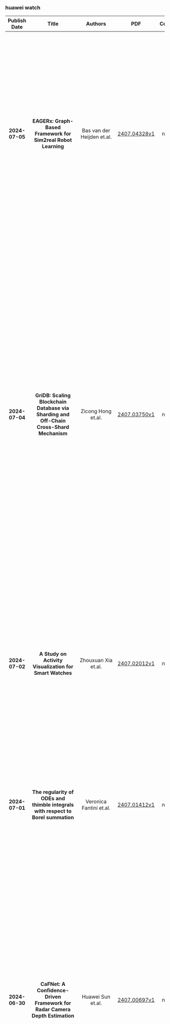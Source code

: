 
### huawei watch
|Publish Date|Title|Authors|PDF|Code|Abstract|
| :---: | :---: | :---: | :---: | :---: | :---: |
|**2024-07-05**|**EAGERx: Graph-Based Framework for Sim2real Robot Learning**|Bas van der Heijden et.al.|[2407.04328v1](http://arxiv.org/abs/2407.04328v1)|null|Sim2real, that is, the transfer of learned control policies from simulation to real world, is an area of growing interest in robotics due to its potential to efficiently handle complex tasks. The sim2real approach faces challenges due to mismatches between simulation and reality. These discrepancies arise from inaccuracies in modeling physical phenomena and asynchronous control, among other factors. To this end, we introduce EAGERx, a framework with a unified software pipeline for both real and simulated robot learning. It can support various simulators and aids in integrating state, action and time-scale abstractions to facilitate learning. EAGERx's integrated delay simulation, domain randomization features, and proposed synchronization algorithm contribute to narrowing the sim2real gap. We demonstrate (in the context of robot learning and beyond) the efficacy of EAGERx in accommodating diverse robotic systems and maintaining consistent simulation behavior. EAGERx is open source and its code is available at https://eagerx.readthedocs.io.|
|**2024-07-04**|**GriDB: Scaling Blockchain Database via Sharding and Off-Chain Cross-Shard Mechanism**|Zicong Hong et.al.|[2407.03750v1](http://arxiv.org/abs/2407.03750v1)|null|Blockchain databases have attracted widespread attention but suffer from poor scalability due to underlying non-scalable blockchains. While blockchain sharding is necessary for a scalable blockchain database, it poses a new challenge named on-chain cross-shard database services. Each cross-shard database service (e.g., cross-shard queries or inter-shard load balancing) involves massive cross-shard data exchanges, while the existing cross-shard mechanisms need to process each cross-shard data exchange via the consensus of all nodes in the related shards (i.e., on-chain) to resist a Byzantine environment of blockchain, which eliminates sharding benefits. To tackle the challenge, this paper presents GriDB, the first scalable blockchain database, by designing a novel off-chain cross-shard mechanism for efficient cross-shard database services. Borrowing the idea of off-chain payments, GriDB delegates massive cross-shard data exchange to a few nodes, each of which is randomly picked from a different shard. Considering the Byzantine environment, the untrusted delegates cooperate to generate succinct proof for cross-shard data exchanges, while the consensus is only responsible for the low-cost proof verification. However, different from payments, the database services' verification has more requirements (e.g., completeness, correctness, freshness, and availability); thus, we introduce several new authenticated data structures (ADS). Particularly, we utilize consensus to extend the threat model and reduce the complexity of traditional accumulator-based ADS for verifiable cross-shard queries with a rich set of relational operators. Moreover, we study the necessity of inter-shard load balancing for a scalable blockchain database and design an off-chain and live approach for both efficiency and availability during balancing.|
|**2024-07-02**|**A Study on Activity Visualization for Smart Watches**|Zhouxuan Xia et.al.|[2407.02012v1](http://arxiv.org/abs/2407.02012v1)|null|This paper investigates the use of visualization to display activity data on smartwatches by surveying the data visual presentations proposed by 80 smartwatch models currently available on the Chinese e-commerce platform JD.com and, later, surveying the preferences of 41 users concerning these visualizations. The results show that despite radial bar charts are the most popular visualization for activity data on smartwatches, the users' preferences might be influenced by their familiarity with these charts. These findings from this survey will be valuable for designers, developers, and researchers who are interested in creating innovative and effective solutions for activity visualization on smartwatches.|
|**2024-07-01**|**The regularity of ODEs and thimble integrals with respect to Borel summation**|Veronica Fantini et.al.|[2407.01412v1](http://arxiv.org/abs/2407.01412v1)|null|Through Borel summation, one can often reconstruct an analytic solution of a problem from its asymptotic expansion. We view the effectiveness of Borel summation as a regularity property of the solution, and we show that the solutions of certain differential equation and integration problems are regular in this sense. By taking a geometric perspective on the Laplace and Borel transforms, we also clarify why "Borel regular" solutions are associated with special points on the Borel plane. The particular classes of problems we look at are level 1 ODEs and exponential period integrals over one dimensional Lefschetz thimbles. To expand the variety of examples available in the literature, we treat various examples of these problems in detail.|
|**2024-06-30**|**CaFNet: A Confidence-Driven Framework for Radar Camera Depth Estimation**|Huawei Sun et.al.|[2407.00697v1](http://arxiv.org/abs/2407.00697v1)|null|Depth estimation is critical in autonomous driving for interpreting 3D scenes accurately. Recently, radar-camera depth estimation has become of sufficient interest due to the robustness and low-cost properties of radar. Thus, this paper introduces a two-stage, end-to-end trainable Confidence-aware Fusion Net (CaFNet) for dense depth estimation, combining RGB imagery with sparse and noisy radar point cloud data. The first stage addresses radar-specific challenges, such as ambiguous elevation and noisy measurements, by predicting a radar confidence map and a preliminary coarse depth map. A novel approach is presented for generating the ground truth for the confidence map, which involves associating each radar point with its corresponding object to identify potential projection surfaces. These maps, together with the initial radar input, are processed by a second encoder. For the final depth estimation, we innovate a confidence-aware gated fusion mechanism to integrate radar and image features effectively, thereby enhancing the reliability of the depth map by filtering out radar noise. Our methodology, evaluated on the nuScenes dataset, demonstrates superior performance, improving upon the current leading model by 3.2% in Mean Absolute Error (MAE) and 2.7% in Root Mean Square Error (RMSE).|
|**2024-06-30**|**Instruct-IPT: All-in-One Image Processing Transformer via Weight Modulation**|Yuchuan Tian et.al.|[2407.00676v1](http://arxiv.org/abs/2407.00676v1)|[link](https://github.com/huawei-noah/Pretrained-IPT)|Due to the unaffordable size and intensive computation costs of low-level vision models, All-in-One models that are designed to address a handful of low-level vision tasks simultaneously have been popular. However, existing All-in-One models are limited in terms of the range of tasks and performance. To overcome these limitations, we propose Instruct-IPT -- an All-in-One Image Processing Transformer that could effectively address manifold image restoration tasks with large inter-task gaps, such as denoising, deblurring, deraining, dehazing, and desnowing. Rather than popular feature adaptation methods, we propose weight modulation that adapts weights to specific tasks. Firstly, we figure out task-sensitive weights via a toy experiment and introduce task-specific biases on top of them. Secondly, we conduct rank analysis for a good compression strategy and perform low-rank decomposition on the biases. Thirdly, we propose synchronous training that updates the task-general backbone model and the task-specific biases simultaneously. In this way, the model is instructed to learn general and task-specific knowledge. Via our simple yet effective method that instructs the IPT to be task experts, Instruct-IPT could better cooperate between tasks with distinct characteristics at humble costs. Further, we propose to maneuver Instruct-IPT with text instructions for better user interfaces. We have conducted experiments on Instruct-IPT to demonstrate the effectiveness of our method on manifold tasks, and we have effectively extended our method to diffusion denoisers as well. The code is available at https://github.com/huawei-noah/Pretrained-IPT.|
|**2024-06-29**|**A slightly oblate dark matter halo revealed by a retrograde precessing Galactic disk warp**|Yang Huang et.al.|[2407.00319v1](http://arxiv.org/abs/2407.00319v1)|null|The shape of the dark matter (DM) halo is key to understanding the hierarchical formation of the Galaxy. Despite extensive efforts in recent decades, however, its shape remains a matter of debate, with suggestions ranging from strongly oblate to prolate. Here, we present a new constraint on its present shape by directly measuring the evolution of the Galactic disk warp with time, as traced by accurate distance estimates and precise age determinations for about 2,600 classical Cepheids. We show that the Galactic warp is mildly precessing in a retrograde direction at a rate of $\omega = -2.1 \pm 0.5 ({\rm statistical}) \pm 0.6 ({\rm systematic})$ km s$^{-1}$ kpc$^{-1}$ for the outer disk over the Galactocentric radius [$7.5, 25$] kpc, decreasing with radius. This constrains the shape of the DM halo to be slightly oblate with a flattening (minor axis to major axis ratio) in the range $0.84 \le q_{\Phi} \le 0.96$. Given the young nature of the disk warp traced by Cepheids (less than 200 Myr), our approach directly measures the shape of the present-day DM halo. This measurement, combined with other measurements from older tracers, could provide vital constraints on the evolution of the DM halo and the assembly history of the Galaxy.|
|**2024-06-28**|**Modeling and LQR Control of Insect Sized Flapping Wing Robot**|Daksh Dhingra et.al.|[2406.20061v1](http://arxiv.org/abs/2406.20061v1)|null|Flying insects can perform rapid, sophisticated maneuvers like backflips, sharp banked turns, and in-flight collision recovery. To emulate these in aerial robots weighing less than a gram, known as flying insect robots (FIRs), a fast and responsive control system is essential. To date, these have largely been, at their core, elaborations of proportional-integral-derivative (PID)-type feedback control. Without exception, their gains have been painstakingly tuned by hand. Aggressive maneuvers have further required task-specific tuning. Optimal control has the potential to mitigate these issues, but has to date only been demonstrated using approxiate models and receding horizon controllers (RHC) that are too computationally demanding to be carried out onboard the robot. Here we used a more accurate stroke-averaged model of forces and torques to implement the first demonstration of optimal control on an FIR that is computationally efficient enough to be performed by a microprocessor carried onboard. We took force and torque measurements from a 150 mg FIR, the UW Robofly, using a custom-built sensitive force-torque sensor, and validated them using motion capture data in free flight. We demonstrated stable hovering (RMS error of about 4 cm) and trajectory tracking maneuvers at translational velocities up to 25 cm/s using an optimal linear quadratic regulator (LQR). These results were enabled by a more accurate model and lay the foundation for future work that uses our improved model and optimal controller in conjunction with recent advances in low-power receding horizon control to perform accurate aggressive maneuvers without iterative, task-specific tuning.|
|**2024-06-28**|**ROS-LLM: A ROS framework for embodied AI with task feedback and structured reasoning**|Christopher E. Mower et.al.|[2406.19741v2](http://arxiv.org/abs/2406.19741v2)|[link](https://github.com/huawei-noah/hebo)|We present a framework for intuitive robot programming by non-experts, leveraging natural language prompts and contextual information from the Robot Operating System (ROS). Our system integrates large language models (LLMs), enabling non-experts to articulate task requirements to the system through a chat interface. Key features of the framework include: integration of ROS with an AI agent connected to a plethora of open-source and commercial LLMs, automatic extraction of a behavior from the LLM output and execution of ROS actions/services, support for three behavior modes (sequence, behavior tree, state machine), imitation learning for adding new robot actions to the library of possible actions, and LLM reflection via human and environment feedback. Extensive experiments validate the framework, showcasing robustness, scalability, and versatility in diverse scenarios, including long-horizon tasks, tabletop rearrangements, and remote supervisory control. To facilitate the adoption of our framework and support the reproduction of our results, we have made our code open-source. You can access it at: https://github.com/huawei-noah/HEBO/tree/master/ROSLLM.|
|**2024-06-27**|**PhysioLLM: Supporting Personalized Health Insights with Wearables and Large Language Models**|Cathy Mengying Fang et.al.|[2406.19283v1](http://arxiv.org/abs/2406.19283v1)|null|We present PhysioLLM, an interactive system that leverages large language models (LLMs) to provide personalized health understanding and exploration by integrating physiological data from wearables with contextual information. Unlike commercial health apps for wearables, our system offers a comprehensive statistical analysis component that discovers correlations and trends in user data, allowing users to ask questions in natural language and receive generated personalized insights, and guides them to develop actionable goals. As a case study, we focus on improving sleep quality, given its measurability through physiological data and its importance to general well-being. Through a user study with 24 Fitbit watch users, we demonstrate that PhysioLLM outperforms both the Fitbit App alone and a generic LLM chatbot in facilitating a deeper, personalized understanding of health data and supporting actionable steps toward personal health goals.|
|**2024-06-26**|**EHR-Based Mobile and Web Platform for Chronic Disease Risk Prediction Using Large Language Multimodal Models**|Chun-Chieh Liao et.al.|[2406.18087v1](http://arxiv.org/abs/2406.18087v1)|null|Traditional diagnosis of chronic diseases involves in-person consultations with physicians to identify the disease. However, there is a lack of research focused on predicting and developing application systems using clinical notes and blood test values. We collected five years of Electronic Health Records (EHRs) from Taiwan's hospital database between 2017 and 2021 as an AI database. Furthermore, we developed an EHR-based chronic disease prediction platform utilizing Large Language Multimodal Models (LLMMs), successfully integrating with frontend web and mobile applications for prediction. This prediction platform can also connect to the hospital's backend database, providing physicians with real-time risk assessment diagnostics. The demonstration link can be found at https://www.youtube.com/watch?v=oqmL9DEDFgA.|
|**2024-06-24**|**StableNormal: Reducing Diffusion Variance for Stable and Sharp Normal**|Chongjie Ye et.al.|[2406.16864v1](http://arxiv.org/abs/2406.16864v1)|null|This work addresses the challenge of high-quality surface normal estimation from monocular colored inputs (i.e., images and videos), a field which has recently been revolutionized by repurposing diffusion priors. However, previous attempts still struggle with stochastic inference, conflicting with the deterministic nature of the Image2Normal task, and costly ensembling step, which slows down the estimation process. Our method, StableNormal, mitigates the stochasticity of the diffusion process by reducing inference variance, thus producing "Stable-and-Sharp" normal estimates without any additional ensembling process. StableNormal works robustly under challenging imaging conditions, such as extreme lighting, blurring, and low quality. It is also robust against transparent and reflective surfaces, as well as cluttered scenes with numerous objects. Specifically, StableNormal employs a coarse-to-fine strategy, which starts with a one-step normal estimator (YOSO) to derive an initial normal guess, that is relatively coarse but reliable, then followed by a semantic-guided refinement process (SG-DRN) that refines the normals to recover geometric details. The effectiveness of StableNormal is demonstrated through competitive performance in standard datasets such as DIODE-indoor, iBims, ScannetV2 and NYUv2, and also in various downstream tasks, such as surface reconstruction and normal enhancement. These results evidence that StableNormal retains both the "stability" and "sharpness" for accurate normal estimation. StableNormal represents a baby attempt to repurpose diffusion priors for deterministic estimation. To democratize this, code and models have been publicly available in hf.co/Stable-X|
|**2024-06-24**|**AI for Equitable Tennis Training: Leveraging AI for Equitable and Accurate Classification of Tennis Skill Levels and Training Phases**|Gyanna Gao et.al.|[2406.16987v1](http://arxiv.org/abs/2406.16987v1)|null|Numerous studies have demonstrated the manifold benefits of tennis, such as increasing overall physical and mental health. Unfortunately, many children and youth from low-income families are unable to engage in this sport mainly due to financial constraints such as private lesson expenses as well as logistical concerns to and back from such lessons and clinics. While several tennis self-training systems exist, they are often tailored for professionals and are prohibitively expensive. The present study aims to classify tennis players' skill levels and classify tennis strokes into phases characterized by motion attributes for a future development of an AI-based tennis self-training model for affordable and convenient applications running on devices used in daily life such as an iPhone or an Apple Watch for tennis skill improvement. We collected motion data, including Motion Yaw, Roll and Pitch from inertial measurement units (IMUs) worn by participating junior tennis players. For this pilot study, data from twelve participants were processed using Support Vector Machine (SVM) algorithms. The SVM models demonstrated an overall accuracy of 77% in classifying players as beginners or intermediates, with low rates of false positives and false negatives, effectively distinguishing skill levels. Additionally, the tennis swings were successfully classified into five phases based on the collected motion data. These findings indicate that SVM-based classification can be a reliable foundation for developing an equitable and accessible AI-driven tennis training system.|
|**2024-06-21**|**Finding dusty AGNs from the JWST CEERS survey with mid-infrared photometry**|Tom C. -C. Chien et.al.|[2406.14888v1](http://arxiv.org/abs/2406.14888v1)|null|The nature of the interaction between active galactic nuclei (AGNs) and their host galaxies remains an unsolved question. Therefore, conducting an AGN census is valuable to AGN research. Nevertheless, a significant fraction of AGNs are obscured by their environment, which blocks UV and optical emissions due to the dusty torus surrounding the central supermassive black hole (SMBH). To overcome this challenge, mid-infrared (IR) surveys have emerged as a valuable tool for identifying obscured AGNs, as the obscured light is re-emitted in this range. With its high sensitivity, the James Webb Space Telescope (JWST) uncovered more fainter objects than previous telescopes. By applying the SED fitting, this work investigates AGN candidates in JWST Cosmic Evolution Early Release Science (CEERS) fields. We identified 42 candidates, 30 of them are classified as composites ($0.2\leq f_{\rm AGN, IR}< 0.5$), and 12 of them are AGNs ($f_{\rm AGN, IR}\geq 0.5$). We report the AGN luminosity contributions and AGN number fractions as a function of redshift and total infrared luminosity, showing that previously reported increasing relations are not apparent in our sample due to the sample size. We also extend the previous results on ultra-luminous infrared galaxies (ULIRGs, $L_{\rm TIR}\geq 10^{12} L_{\odot}$) to less luminous AGNs, highlighting the power of JWST.|
|**2024-06-20**|**Revealing Vision-Language Integration in the Brain with Multimodal Networks**|Vighnesh Subramaniam et.al.|[2406.14481v1](http://arxiv.org/abs/2406.14481v1)|null|We use (multi)modal deep neural networks (DNNs) to probe for sites of multimodal integration in the human brain by predicting stereoencephalography (SEEG) recordings taken while human subjects watched movies. We operationalize sites of multimodal integration as regions where a multimodal vision-language model predicts recordings better than unimodal language, unimodal vision, or linearly-integrated language-vision models. Our target DNN models span different architectures (e.g., convolutional networks and transformers) and multimodal training techniques (e.g., cross-attention and contrastive learning). As a key enabling step, we first demonstrate that trained vision and language models systematically outperform their randomly initialized counterparts in their ability to predict SEEG signals. We then compare unimodal and multimodal models against one another. Because our target DNN models often have different architectures, number of parameters, and training sets (possibly obscuring those differences attributable to integration), we carry out a controlled comparison of two models (SLIP and SimCLR), which keep all of these attributes the same aside from input modality. Using this approach, we identify a sizable number of neural sites (on average 141 out of 1090 total sites or 12.94%) and brain regions where multimodal integration seems to occur. Additionally, we find that among the variants of multimodal training techniques we assess, CLIP-style training is the best suited for downstream prediction of the neural activity in these sites.|
|**2024-06-20**|**Watching the Watchers: A Comparative Fairness Audit of Cloud-based Content Moderation Services**|David Hartmann et.al.|[2406.14154v1](http://arxiv.org/abs/2406.14154v1)|null|Online platforms face the challenge of moderating an ever-increasing volume of content, including harmful hate speech. In the absence of clear legal definitions and a lack of transparency regarding the role of algorithms in shaping decisions on content moderation, there is a critical need for external accountability. Our study contributes to filling this gap by systematically evaluating four leading cloud-based content moderation services through a third-party audit, highlighting issues such as biases against minorities and vulnerable groups that may arise through over-reliance on these services. Using a black-box audit approach and four benchmark data sets, we measure performance in explicit and implicit hate speech detection as well as counterfactual fairness through perturbation sensitivity analysis and present disparities in performance for certain target identity groups and data sets. Our analysis reveals that all services had difficulties detecting implicit hate speech, which relies on more subtle and codified messages. Moreover, our results point to the need to remove group-specific bias. It seems that biases towards some groups, such as Women, have been mostly rectified, while biases towards other groups, such as LGBTQ+ and PoC remain.|
|**2024-06-20**|**Towards Event-oriented Long Video Understanding**|Yifan Du et.al.|[2406.14129v1](http://arxiv.org/abs/2406.14129v1)|[link](https://github.com/rucaibox/event-bench)|With the rapid development of video Multimodal Large Language Models (MLLMs), numerous benchmarks have been proposed to assess their video understanding capability. However, due to the lack of rich events in the videos, these datasets may suffer from the short-cut bias that the answers can be deduced from a few frames, without the need to watch the entire video. To address this issue, we introduce Event-Bench, an event-oriented long video understanding benchmark built on existing datasets and human annotations. Event-Bench includes six event-related tasks and 2,190 test instances to comprehensively evaluate video event understanding ability. Additionally, we propose Video Instruction Merging~(VIM), a cost-effective method that enhances video MLLMs using merged, event-intensive video instructions, addressing the scarcity of human-annotated, event-intensive data. Extensive experiments show that the best-performing model, GPT-4o, achieves an overall accuracy of 53.33, significantly outperforming the best open-source model by 41.42%. Leveraging an effective instruction synthesis method and an adaptive model architecture, VIM surpasses both state-of-the-art open-source models and GPT-4V on the Event-Bench. All code, data, and models are publicly available at https://github.com/RUCAIBox/Event-Bench.|
|**2024-06-19**|**ALiiCE: Evaluating Positional Fine-grained Citation Generation**|Yilong Xu et.al.|[2406.13375v1](http://arxiv.org/abs/2406.13375v1)|null|Large Language Models (LLMs) can enhance the credibility and verifiability by generating text with citations. However, existing tasks and evaluation methods are predominantly limited to sentence-level statement, neglecting the significance of positional fine-grained citations that can appear anywhere within sentences. To facilitate further exploration of the fine-grained citation generation, we propose ALiiCE, the first automatic evaluation framework for this task. Our framework first parses the sentence claim into atomic claims via dependency analysis and then calculates citation quality at the atomic claim level. ALiiCE introduces three novel metrics for positional fined-grained citation quality assessment, including positional fine-grained citation recall and precision, and coefficient of variation of citation positions. We evaluate the positional fine-grained citation generation performance of several LLMs on two long-form QA datasets. Our experiments and analyses demonstrate the effectiveness and reasonableness of ALiiCE. The results also indicate that existing LLMs still struggle to provide positional fine-grained citations.|
|**2024-06-18**|**As Advertised? Understanding the Impact of Influencer VPN Ads**|Omer Akgul et.al.|[2406.13017v1](http://arxiv.org/abs/2406.13017v1)|null|Influencer VPN ads (sponsored segments) on YouTube often disseminate misleading information about both VPNs, and security & privacy more broadly. However, it remains unclear how (or whether) these ads affect users' perceptions and knowledge about VPNs. In this work, we explore the relationship between YouTube VPN ad exposure and users' mental models of VPNs, security, and privacy. We use a novel VPN ad detection model to calculate the ad exposure of 217 participants via their YouTube watch histories, and we develop scales to characterize their mental models in relation to claims commonly made in VPN ads. Through (pre-registered) regression-based analysis, we find that exposure to VPN ads is significantly correlated with familiarity with VPN brands and increased belief in (hyperbolic) threats. While not specific to VPNs, these threats are often discussed in VPN ads. In contrast, although many participants agree with both factual and misleading mental models of VPNs that often appear in ads, we find no significant correlation between exposure to VPN ads and these mental models. These findings suggest that, if VPN ads do impact mental models, then it is predominantly emotional (i.e., threat perceptions) rather than technical.|
|**2024-06-18**|**DrugWatch: A Comprehensive Multi-Source Data Visualisation Platform for Drug Safety Information**|Artem Bobrov et.al.|[2407.01585v1](http://arxiv.org/abs/2407.01585v1)|null|Drug safety research is crucial for maintaining public health, often requiring comprehensive data support. However, the resources currently available to the public are limited and fail to provide a comprehensive understanding of the relationship between drugs and their side effects. This paper introduces DrugWatch, an easy-to-use and interactive multi-source information visualisation platform for drug safety study. It allows users to understand common side effects of drugs and their statistical information, flexibly retrieve relevant medical reports, or annotate their own medical texts with our automated annotation tool. Supported by NLP technology and enriched with interactive visual components, we are committed to providing researchers and practitioners with a one-stop information analysis, retrieval, and annotation service. The demonstration video is available at https://www.youtube.com/watch?v=RTqDgxzETjw. We also deployed an online demonstration system at https://drugwatch.net/.|
|**2024-06-17**|**The Fall of ROME: Understanding the Collapse of LLMs in Model Editing**|Wanli Yang et.al.|[2406.11263v1](http://arxiv.org/abs/2406.11263v1)|null|Despite significant progress in model editing methods, their application in real-world scenarios remains challenging as they often cause large language models (LLMs) to collapse. Among them, ROME is particularly concerning, as it could disrupt LLMs with only a single edit. In this paper, we study the root causes of such collapse. Through extensive analysis, we identify two primary factors that contribute to the collapse: i) inconsistent handling of prefixed and unprefixed keys in the parameter update equation may result in very small denominators, causing excessively large parameter updates; ii) the subject of collapse cases is usually the first token, whose unprefixed key distribution significantly differs from the prefixed key distribution in autoregressive transformers, causing the aforementioned issue to materialize. To validate our analysis, we propose a simple yet effective approach: uniformly using prefixed keys during editing phase and adding prefixes during the testing phase. The experimental results show that the proposed solution can prevent model collapse while maintaining the effectiveness of the edits.|
|**2024-06-17**|**Watch Every Step! LLM Agent Learning via Iterative Step-Level Process Refinement**|Weimin Xiong et.al.|[2406.11176v1](http://arxiv.org/abs/2406.11176v1)|[link](https://github.com/weiminxiong/ipr)|Large language model agents have exhibited exceptional performance across a range of complex interactive tasks. Recent approaches have utilized tuning with expert trajectories to enhance agent performance, yet they primarily concentrate on outcome rewards, which may lead to errors or suboptimal actions due to the absence of process supervision signals. In this paper, we introduce the Iterative step-level Process Refinement (IPR) framework, which provides detailed step-by-step guidance to enhance agent training. Specifically, we adopt the Monte Carlo method to estimate step-level rewards. During each iteration, the agent explores along the expert trajectory and generates new actions. These actions are then evaluated against the corresponding step of expert trajectory using step-level rewards. Such comparison helps identify discrepancies, yielding contrastive action pairs that serve as training data for the agent. Our experiments on three complex agent tasks demonstrate that our framework outperforms a variety of strong baselines. Moreover, our analytical findings highlight the effectiveness of IPR in augmenting action efficiency and its applicability to diverse models.|
|**2024-06-14**|**Watch the Watcher! Backdoor Attacks on Security-Enhancing Diffusion Models**|Changjiang Li et.al.|[2406.09669v1](http://arxiv.org/abs/2406.09669v1)|null|Thanks to their remarkable denoising capabilities, diffusion models are increasingly being employed as defensive tools to reinforce the security of other models, notably in purifying adversarial examples and certifying adversarial robustness. However, the security risks of these practices themselves remain largely unexplored, which is highly concerning. To bridge this gap, this work investigates the vulnerabilities of security-enhancing diffusion models. Specifically, we demonstrate that these models are highly susceptible to DIFF2, a simple yet effective backdoor attack, which substantially diminishes the security assurance provided by such models. Essentially, DIFF2 achieves this by integrating a malicious diffusion-sampling process into the diffusion model, guiding inputs embedded with specific triggers toward an adversary-defined distribution while preserving the normal functionality for clean inputs. Our case studies on adversarial purification and robustness certification show that DIFF2 can significantly reduce both post-purification and certified accuracy across benchmark datasets and models, highlighting the potential risks of relying on pre-trained diffusion models as defensive tools. We further explore possible countermeasures, suggesting promising avenues for future research.|
|**2024-06-14**|**Coralai: Intrinsic Evolution of Embodied Neural Cellular Automata Ecosystems**|Aidan Barbieux et.al.|[2406.09654v1](http://arxiv.org/abs/2406.09654v1)|[link](https://github.com/aidanbx/coralai)|This paper presents Coralai, a framework for exploring diverse ecosystems of Neural Cellular Automata (NCA). Organisms in Coralai utilize modular, GPU-accelerated Taichi kernels to interact, enact environmental changes, and evolve through local survival, merging, and mutation operations implemented with HyperNEAT and PyTorch. We provide an exploratory experiment implementing physics inspired by slime mold behavior showcasing the emergence of competition between sessile and mobile organisms, cycles of resource depletion and recovery, and symbiosis between diverse organisms. We conclude by outlining future work to discover simulation parameters through measures of multi-scale complexity and diversity. Code for Coralai is available at https://github.com/aidanbx/coralai , video demos are available at https://www.youtube.com/watch?v=NL8IZQY02-8 .|
|**2024-06-13**|**GGHead: Fast and Generalizable 3D Gaussian Heads**|Tobias Kirschstein et.al.|[2406.09377v1](http://arxiv.org/abs/2406.09377v1)|null|Learning 3D head priors from large 2D image collections is an important step towards high-quality 3D-aware human modeling. A core requirement is an efficient architecture that scales well to large-scale datasets and large image resolutions. Unfortunately, existing 3D GANs struggle to scale to generate samples at high resolutions due to their relatively slow train and render speeds, and typically have to rely on 2D superresolution networks at the expense of global 3D consistency. To address these challenges, we propose Generative Gaussian Heads (GGHead), which adopts the recent 3D Gaussian Splatting representation within a 3D GAN framework. To generate a 3D representation, we employ a powerful 2D CNN generator to predict Gaussian attributes in the UV space of a template head mesh. This way, GGHead exploits the regularity of the template's UV layout, substantially facilitating the challenging task of predicting an unstructured set of 3D Gaussians. We further improve the geometric fidelity of the generated 3D representations with a novel total variation loss on rendered UV coordinates. Intuitively, this regularization encourages that neighboring rendered pixels should stem from neighboring Gaussians in the template's UV space. Taken together, our pipeline can efficiently generate 3D heads trained only from single-view 2D image observations. Our proposed framework matches the quality of existing 3D head GANs on FFHQ while being both substantially faster and fully 3D consistent. As a result, we demonstrate real-time generation and rendering of high-quality 3D-consistent heads at $1024^2$ resolution for the first time.|
|**2024-06-12**|**Make Your Actor Talk: Generalizable and High-Fidelity Lip Sync with Motion and Appearance Disentanglement**|Runyi Yu et.al.|[2406.08096v2](http://arxiv.org/abs/2406.08096v2)|null|We aim to edit the lip movements in talking video according to the given speech while preserving the personal identity and visual details. The task can be decomposed into two sub-problems: (1) speech-driven lip motion generation and (2) visual appearance synthesis. Current solutions handle the two sub-problems within a single generative model, resulting in a challenging trade-off between lip-sync quality and visual details preservation. Instead, we propose to disentangle the motion and appearance, and then generate them one by one with a speech-to-motion diffusion model and a motion-conditioned appearance generation model. However, there still remain challenges in each stage, such as motion-aware identity preservation in (1) and visual details preservation in (2). Therefore, to preserve personal identity, we adopt landmarks to represent the motion, and further employ a landmark-based identity loss. To capture motion-agnostic visual details, we use separate encoders to encode the lip, non-lip appearance and motion, and then integrate them with a learned fusion module. We train MyTalk on a large-scale and diverse dataset. Experiments show that our method generalizes well to the unknown, even out-of-domain person, in terms of both lip sync and visual detail preservation. We encourage the readers to watch the videos on our project page (https://Ingrid789.github.io/MyTalk/).|
|**2024-06-12**|**Counteracting Duration Bias in Video Recommendation via Counterfactual Watch Time**|Haiyuan Zhao et.al.|[2406.07932v2](http://arxiv.org/abs/2406.07932v2)|[link](https://github.com/hyz20/CWM)|In video recommendation, an ongoing effort is to satisfy users' personalized information needs by leveraging their logged watch time. However, watch time prediction suffers from duration bias, hindering its ability to reflect users' interests accurately. Existing label-correction approaches attempt to uncover user interests through grouping and normalizing observed watch time according to video duration. Although effective to some extent, we found that these approaches regard completely played records (i.e., a user watches the entire video) as equally high interest, which deviates from what we observed on real datasets: users have varied explicit feedback proportion when completely playing videos. In this paper, we introduce the counterfactual watch time(CWT), the potential watch time a user would spend on the video if its duration is sufficiently long. Analysis shows that the duration bias is caused by the truncation of CWT due to the video duration limitation, which usually occurs on those completely played records. Besides, a Counterfactual Watch Model (CWM) is proposed, revealing that CWT equals the time users get the maximum benefit from video recommender systems. Moreover, a cost-based transform function is defined to transform the CWT into the estimation of user interest, and the model can be learned by optimizing a counterfactual likelihood function defined over observed user watch times. Extensive experiments on three real video recommendation datasets and online A/B testing demonstrated that CWM effectively enhanced video recommendation accuracy and counteracted the duration bias.|
|**2024-06-11**|**Watching Swarm Dynamics from Above: A Framework for Advanced Object Tracking in Drone Videos**|Duc Pham et.al.|[2406.07680v1](http://arxiv.org/abs/2406.07680v1)|null|Easily accessible sensors, like drones with diverse onboard sensors, have greatly expanded studying animal behavior in natural environments. Yet, analyzing vast, unlabeled video data, often spanning hours, remains a challenge for machine learning, especially in computer vision. Existing approaches often analyze only a few frames. Our focus is on long-term animal behavior analysis. To address this challenge, we utilize classical probabilistic methods for state estimation, such as particle filtering. By incorporating recent advancements in semantic object segmentation, we enable continuous tracking of rapidly evolving object formations, even in scenarios with limited data availability. Particle filters offer a provably optimal algorithmic structure for recursively adding new incoming information. We propose a novel approach for tracking schools of fish in the open ocean from drone videos. Our framework not only performs classical object tracking in 2D, instead it tracks the position and spatial expansion of the fish school in world coordinates by fusing video data and the drone's on board sensor information (GPS and IMU). The presented framework for the first time allows researchers to study collective behavior of fish schools in its natural social and environmental context in a non-invasive and scalable way.|
|**2024-06-11**|**TIM: Temporal Interaction Model in Notification System**|Huxiao Ji et.al.|[2406.07067v1](http://arxiv.org/abs/2406.07067v1)|null|Modern mobile applications heavily rely on the notification system to acquire daily active users and enhance user engagement. Being able to proactively reach users, the system has to decide when to send notifications to users. Although many researchers have studied optimizing the timing of sending notifications, they only utilized users' contextual features, without modeling users' behavior patterns. Additionally, these efforts only focus on individual notifications, and there is a lack of studies on optimizing the holistic timing of multiple notifications within a period. To bridge these gaps, we propose the Temporal Interaction Model (TIM), which models users' behavior patterns by estimating CTR in every time slot over a day in our short video application Kuaishou. TIM leverages long-term user historical interaction sequence features such as notification receipts, clicks, watch time and effective views, and employs a temporal attention unit (TAU) to extract user behavior patterns. Moreover, we provide an elegant strategy of holistic notifications send time control to improve user engagement while minimizing disruption. We evaluate the effectiveness of TIM through offline experiments and online A/B tests. The results indicate that TIM is a reliable tool for forecasting user behavior, leading to a remarkable enhancement in user engagement without causing undue disturbance.|
|**2024-06-10**|**Monkey See, Monkey Do: Harnessing Self-attention in Motion Diffusion for Zero-shot Motion Transfer**|Sigal Raab et.al.|[2406.06508v1](http://arxiv.org/abs/2406.06508v1)|[link](https://github.com/monkeyseedocg/momo-code)|Given the remarkable results of motion synthesis with diffusion models, a natural question arises: how can we effectively leverage these models for motion editing? Existing diffusion-based motion editing methods overlook the profound potential of the prior embedded within the weights of pre-trained models, which enables manipulating the latent feature space; hence, they primarily center on handling the motion space. In this work, we explore the attention mechanism of pre-trained motion diffusion models. We uncover the roles and interactions of attention elements in capturing and representing intricate human motion patterns, and carefully integrate these elements to transfer a leader motion to a follower one while maintaining the nuanced characteristics of the follower, resulting in zero-shot motion transfer. Editing features associated with selected motions allows us to confront a challenge observed in prior motion diffusion approaches, which use general directives (e.g., text, music) for editing, ultimately failing to convey subtle nuances effectively. Our work is inspired by how a monkey closely imitates what it sees while maintaining its unique motion patterns; hence we call it Monkey See, Monkey Do, and dub it MoMo. Employing our technique enables accomplishing tasks such as synthesizing out-of-distribution motions, style transfer, and spatial editing. Furthermore, diffusion inversion is seldom employed for motions; as a result, editing efforts focus on generated motions, limiting the editability of real ones. MoMo harnesses motion inversion, extending its application to both real and generated motions. Experimental results show the advantage of our approach over the current art. In particular, unlike methods tailored for specific applications through training, our approach is applied at inference time, requiring no training. Our webpage is at https://monkeyseedocg.github.io.|
